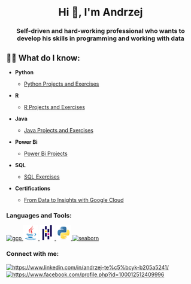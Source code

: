 <h1 align="center">Hi 👋, I'm Andrzej</h1>
<h3 align="center">Self-driven and hard-working professional who wants to develop his skills in programming and working with data</h3>

<h2>👨‍💻 What do I know:</h2>

- <b>Python</b>
  - [Python Projects and Exercises](https://github.com/Andrzej-Tezyk/Python-Projects-and-Exercises.git)
 
- <b>R</b>
  - [R Projects and Exercises](https://github.com/Andrzej-Tezyk/R-Projects-and-Exercises.git)
  
- <b>Java</b>
  - [Java Projects and Exercises](https://github.com/Andrzej-Tezyk/Java-Projects-and-Exercises.git)  
  
- <b>Power Bi</b>
  - [Power Bi Projects](https://github.com/Andrzej-Tezyk/Power-Bi-Projects.git)
 
- <b>SQL</b>
  - [SQL Exercises](https://github.com/Andrzej-Tezyk/SQL-Exercises.git)

- <b>Certifications</b>
    - [From Data to Insights with Google Cloud](https://www.coursera.org/account/accomplishments/specialization/7EUAJMW7YE8N)



<h3 align="left">Languages and Tools:</h3>
<p align="left"> <a href="https://cloud.google.com" target="_blank" rel="noreferrer"> <img src="https://www.vectorlogo.zone/logos/google_cloud/google_cloud-icon.svg" alt="gcp" width="40" height="40"/> </a> <a href="https://www.java.com" target="_blank" rel="noreferrer"> <img src="https://raw.githubusercontent.com/devicons/devicon/master/icons/java/java-original.svg" alt="java" width="40" height="40"/> </a> <a href="https://pandas.pydata.org/" target="_blank" rel="noreferrer"> <img src="https://raw.githubusercontent.com/devicons/devicon/2ae2a900d2f041da66e950e4d48052658d850630/icons/pandas/pandas-original.svg" alt="pandas" width="40" height="40"/> </a> <a href="https://www.python.org" target="_blank" rel="noreferrer"> <img src="https://raw.githubusercontent.com/devicons/devicon/master/icons/python/python-original.svg" alt="python" width="40" height="40"/> </a> <a href="https://seaborn.pydata.org/" target="_blank" rel="noreferrer"> <img src="https://seaborn.pydata.org/_images/logo-mark-lightbg.svg" alt="seaborn" width="40" height="40"/> </a> </p>



<h3 align="left">Connect with me:</h3>
<p align="left">
<a href="https://linkedin.com/in/https://www.linkedin.com/in/andrzej-te%c5%bcyk-b205a5241/" target="blank"><img align="center" src="https://raw.githubusercontent.com/rahuldkjain/github-profile-readme-generator/master/src/images/icons/Social/linked-in-alt.svg" alt="https://www.linkedin.com/in/andrzej-te%c5%bcyk-b205a5241/" height="30" width="40" /></a>
<a href="https://fb.com/https://www.facebook.com/profile.php?id=100012512409996" target="blank"><img align="center" src="https://raw.githubusercontent.com/rahuldkjain/github-profile-readme-generator/master/src/images/icons/Social/facebook.svg" alt="https://www.facebook.com/profile.php?id=100012512409996" height="30" width="40" /></a>
</p>
